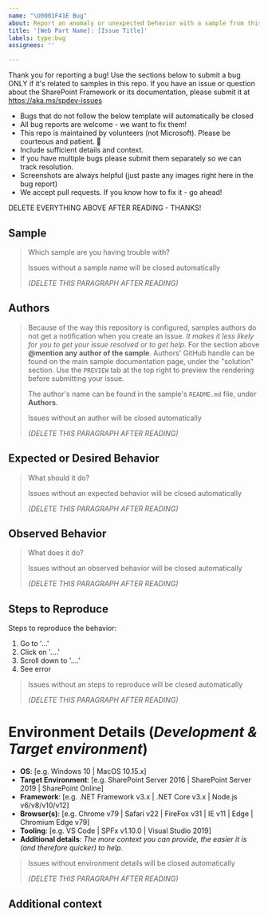 ```yaml
---
name: "\U0001F41E Bug"
about: Report an anomaly or unexpected behavior with a sample from this repository.
title: '[Web Part Name]: [Issue Title]'
labels: type:bug
assignees: ''

---
```


Thank you for reporting a bug! Use the sections below to submit a bug ONLY if it's related to samples in this repo. If you have an issue or question about the SharePoint Framework or its documentation, please submit it at https://aka.ms/spdev-issues

- Bugs that do not follow the below template will automatically be closed
- All bug reports are welcome - we want to fix them!
- This repo is maintained by volunteers (not Microsoft). Please be courteous and patient. 🙂
- Include sufficient details and context.
- If you have multiple bugs please submit them separately so we can track resolution.
- Screenshots are always helpful (just paste any images right here in the bug report)
- We accept pull requests. If you know how to fix it - go ahead!

DELETE EVERYTHING ABOVE AFTER READING - THANKS!

## Sample
> Which sample are you having trouble with? 
>
> Issues without a sample name will be closed automatically 
>
> _(DELETE THIS PARAGRAPH AFTER READING)_

## Authors

> Because of the way this repository is configured, samples authors do not get a notification when you create an issue. *It makes it less likely for you to get your issue resolved or to get help*. For the section above **@mention any author of the sample**. Authors' GitHub handle can be found on the main sample documentation page, under the "solution" section. Use the `PREVIEW` tab at the top right to preview the rendering before submitting your issue. 
>
> The author's name can be found in the sample's `README.md` file, under **Authors**. 
> 
> Issues without an author will be closed automatically 
>
> _(DELETE THIS PARAGRAPH AFTER READING)_


## Expected or Desired Behavior

> What should it do?
>
> Issues without an expected behavior will be closed automatically 
>
> _(DELETE THIS PARAGRAPH AFTER READING)_


## Observed Behavior

> What does it do?
>
> Issues without an observed behavior will be closed automatically 
>
> _(DELETE THIS PARAGRAPH AFTER READING)_


## Steps to Reproduce

Steps to reproduce the behavior:
1. Go to '...'
2. Click on '....'
3. Scroll down to '....'
4. See error

> Issues without an steps to reproduce will be closed automatically 
>
> _(DELETE THIS PARAGRAPH AFTER READING)_


# Environment Details (*Development & Target environment*)

- **OS**: [e.g. Windows 10 | MacOS 10.15.x]
- **Target Environment**: [e.g. SharePoint Server 2016 | SharePoint Server 2019 | SharePoint Online]
- **Framework**: [e.g. .NET Framework v3.x | .NET Core v3.x | Node.js v6/v8/v10/v12]
- **Browser(s)**: [e.g. Chrome v79 | Safari v22 | FireFox v31 | IE v11 | Edge | Chromium Edge v79]
- **Tooling**: [e.g. VS Code | SPFx v1.10.0 | Visual Studio 2019]
- **Additional details**: *The more context you can provide, the easier it is (and therefore quicker) to help.*

> Issues without environment details will be closed automatically 
>
> _(DELETE THIS PARAGRAPH AFTER READING)_

## Additional context
